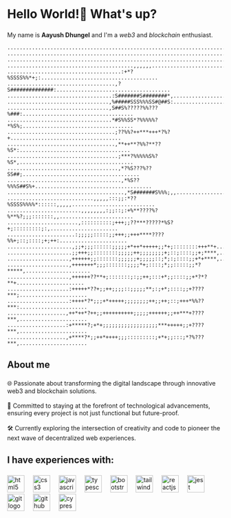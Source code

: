 <h1 align="left">Hello World!👋  What's up?</h1>

###

<p align="left">My name is <strong>Aayush Dhungel</strong> and I'm a <i>web3</i> and <i>blockchain </i>enthusiast.</p>

```
..........................................................................................
..........................................................................................
..........................................................................................
.........................................,,,,,,...........................................
.....................................:+*?%SSSS%%*+;:......................................
...................................,?S##############:.....................................
..................................:S#######S########*,....................................
.................................,%#####SSS%%%SS#@##S:....................................
.................................,S##S%?????%%???%###:....................................
..................................*#S%%SS*?%%%%%?*%S%;....................................
...................................;??%%?++***+++*?%?+....................................
...................................,**++**?%%?**??%S*:....................................
....................................;***?%%%%%S%?%S*,.....................................
....................................,*?%S???%??SS##;......................................
.....................................,*%S??%%%S##S%+......................................
......................................,*S#######S%%%;,,...................................
............................,,,,,:::;;:*??%SSSS%%%%*::::::,,,,,...........................
........................,,,,,,,,:;;::;:+%**????%?%**%?;;;:::::::,,........................
.......................,::::::::::;+++;;??***?????*%S?+;:::::::::;:,......................
......................:;;;;;:::::;;+++;;+++****????%%+;::;::::;+;++:......................
.....................,;;+;;;::::::;;;;;+*++*+++++;;*+;::::::::+++**+......................
.....................;;+++;;::::::::;;;;;++;;;;;;;;+;::;::::;;+;****,.....................
....................,++++++;;:::::::;;;;;;+;;;;;::;*;:;::::;;+*+****,.....................
....................,+++++++*;;;:::::::;;;;*+;::::;*;;:::::;;*?*****,.....................
....................,++++++??**+;:::::::;:;;++;:::+*;;::::;;+*?*?**+......................
....................:+++++*??+;;++;;;;::;;;;;**;:;+*;::::;;+????***;......................
....................:++++*?*;;;+*+++++;;;;;;;;++;;++;::;+++*%%??***:......................
...................,++*++*?++;;++++++++++;;;;;++++++;;++***+????***,......................
...................:+*****?;+*+;;;;;;;;;;;;;;;;;;***+++++;;+????***,......................
...................,+****?*;;++*++++;;;:::::::::;+*+;;:::;*?%???***,......................
```

###

<h2 align="left">About me</h2>

###

<p align="left">🌐 Passionate about transforming the digital landscape through innovative web3 and blockchain solutions.<br><br>🚀 Committed to staying at the forefront of technological advancements, ensuring every project is not just functional but future-proof.<br><br>🛠️ Currently exploring the intersection of creativity and code to pioneer the next wave of decentralized web experiences.</p>

###

<h2 align="left">I have experiences with:</h2>

###

<div align="left">
  <img src="https://cdn.jsdelivr.net/gh/devicons/devicon/icons/html5/html5-original.svg" height="40" alt="html5 logo"  />
  <img width="12" />
  <img src="https://cdn.jsdelivr.net/gh/devicons/devicon/icons/css3/css3-original.svg" height="40" alt="css3 logo"  />
  <img width="12" />
  <img src="https://cdn.jsdelivr.net/gh/devicons/devicon/icons/javascript/javascript-original.svg" height="40" alt="javascript logo"  />
  <img width="12" />
  <img src="https://upload.wikimedia.org/wikipedia/commons/4/4c/Typescript_logo_2020.svg" height="40" alt="typescript logo"  />
  <img width="12" />
  <img src="https://cdn.jsdelivr.net/gh/devicons/devicon/icons/bootstrap/bootstrap-original.svg" height="40" alt="bootstrap logo"  />
  <img width="12" />
  <img src="https://upload.wikimedia.org/wikipedia/commons/d/d5/Tailwind_CSS_Logo.svg" height="40" alt="tailwindcss logo"  />
  <img width="12" />
  <img src="https://upload.wikimedia.org/wikipedia/commons/4/47/React.svg" height="40" alt="reactjs logo"  />
  <img width="12" />
  <img src="https://cdn.jsdelivr.net/gh/devicons/devicon/icons/jest/jest-plain.svg" height="40" alt="jest logo"  />
  <img width="12" />
  <img src="https://cdn.jsdelivr.net/gh/devicons/devicon/icons/git/git-original.svg" height="40" alt="git logo"  />
  <img width="12" />
  <img src="https://cdn.pixabay.com/photo/2022/01/30/13/33/github-6980894_1280.png" height="40" alt="github logo"  />
<img width="12" />
  <img src="https://asset.brandfetch.io/idIq_kF0rb/idv3zwmSiY.jpeg" height="40" alt="cypress logo"  />
</div>

###
